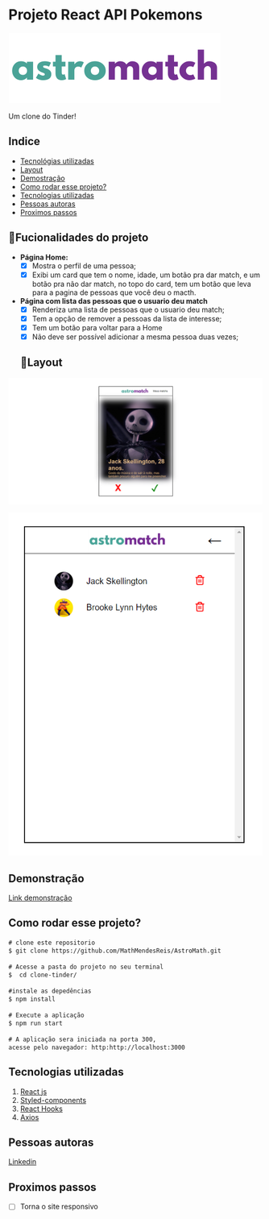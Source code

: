 # Projeto React API Pokemons

![PokeAPI](./clone-tinder/src/img/Astromatch.png)

Um clone do Tinder!

## Indice
- <a href="#Tecnológias-utilizadas"> Tecnológias utilizadas</a>
- <a href="#layout ">Layout </a>
- <a href="#demostração ">Demostração </a>
- <a href="#comorodaresseprojeto ">Como rodar esse projeto?</a>
- <a href="#tecnologiasutilizadas ">Tecnologias utilizadas</a>
- <a href="#pessoasautoras">Pessoas autoras</a>
- <a href="#proximospassos ">Proximos passos</a>

## 📱Fucionalidades do projeto

- **Página Home:**
	- [X]  Mostra o perfil de uma pessoa;
	- [X] Exibi um card que tem o nome, idade, um botão pra dar match, e um botão pra não dar match, no topo do card, tem um botão que leva para a pagina de pessoas que você deu o macth.
- **Página com lista das pessoas que o usuario deu match**
	- [X] Renderiza uma lista de pessoas que o usuario deu match;
	- [X] Tem a opção de remover a pessoas da lista de interesse;
	- [X] Tem um botão para voltar para a Home
	- [X] Não deve ser possível adicionar a mesma pessoa duas vezes;
    ## 👀Layout
![Pagina Home](./clone-tinder/src/img/home.png)

![Pagina Lista de match](./clone-tinder/src/img/listaMacths.png)


## Demonstração

[Link demonstração](https://astromatchmatheusmendes.surge.sh/)

## Como rodar esse projeto?

```
# clone este repositorio
$ git clone https://github.com/MathMendesReis/AstroMath.git

# Acesse a pasta do projeto no seu terminal
$  cd clone-tinder/

#instale as depedências
$ npm install

# Execute a aplicação
$ npm run start

# A aplicação sera iniciada na porta 300, 
acesse pelo navegador: http:http://localhost:3000
```

## Tecnologias utilizadas

1. [React js](https://reactjs.org/)
2. [Styled-components](https://styled-components.com/)
3. [React Hooks](https://reactjs.org/docs/hooks-intro.html)
4. [Axios](https://axios-http.com/ptbr/docs/intro)

## Pessoas autoras



[Linkedin](https://www.linkedin.com/feed/?trk=seo-authwall-base_signin-form_submit)

## Proximos passos

-[ ] Torna o site responsivo
